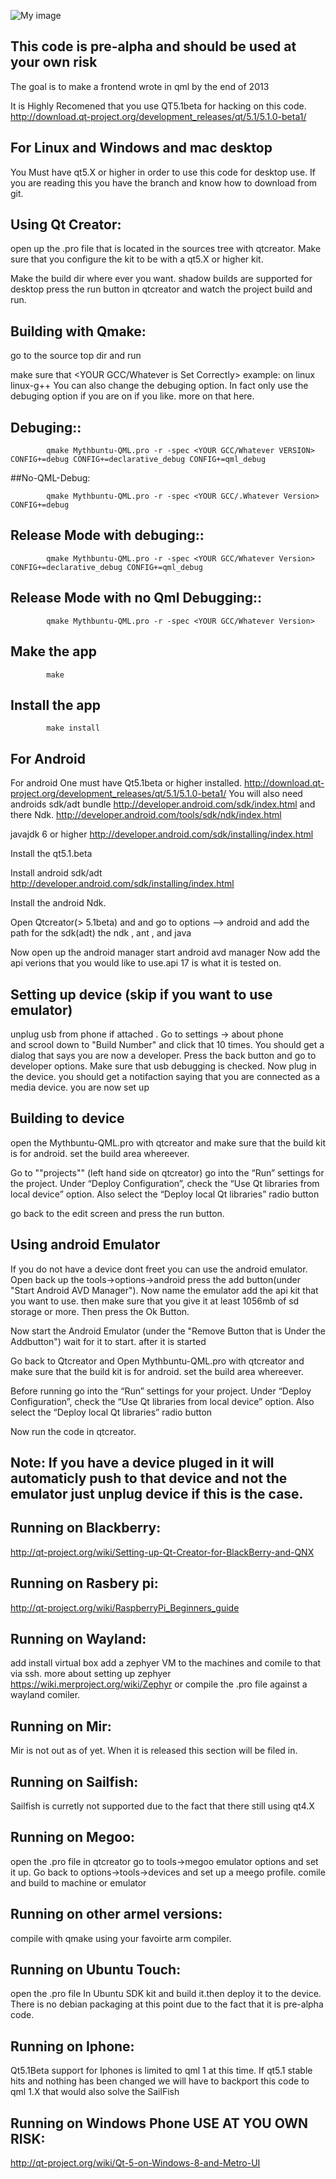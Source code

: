 ![My image](http://www.mythtv.org/img/mythtv.png)

## This code is pre-alpha and should be used at your own risk
The goal is to make a frontend wrote in qml by the end of 2013

It is Highly Recomened that you use QT5.1beta for hacking on this code. 
http://download.qt-project.org/development_releases/qt/5.1/5.1.0-beta1/
## For Linux and Windows and mac desktop

You Must have qt5.X or higher in order to use this code for desktop use. 
If you are reading this you have the branch and know how to download from git. 

## Using Qt Creator:
open up the .pro file that is located in the sources tree with qtcreator.  Make sure 
that you configure the kit to be with a qt5.X or higher kit.

Make the build dir where ever you want. shadow builds are supported for desktop
press the run button in qtcreator and watch the project build and run.

## Building with Qmake:

go to the source top dir and run 

make sure that <YOUR GCC/Whatever is Set Correctly> 
        example: on linux linux-g++
 You can also change the debuging option. In fact only use the debuging option if you are on if you like. more on that here.  


## Debuging::
```
        qmake Mythbuntu-QML.pro -r -spec <YOUR GCC/Whatever VERSION> CONFIG+=debug CONFIG+=declarative_debug CONFIG+=qml_debug
```

##No-QML-Debug:
```
        qmake Mythbuntu-QML.pro -r -spec <YOUR GCC/.Whatever Version> CONFIG+=debug
```


## Release Mode with debuging::
```
        qmake Mythbuntu-QML.pro -r -spec <YOUR GCC/Whatever Version> CONFIG+=declarative_debug CONFIG+=qml_debug 
```

## Release Mode with no Qml Debugging::
```
        qmake Mythbuntu-QML.pro -r -spec <YOUR GCC/Whatever Version>
```

## Make the app

```
        make 
```
## Install the app 
```
        make install
```
## For Android

For android One must have Qt5.1beta or higher installed.
http://download.qt-project.org/development_releases/qt/5.1/5.1.0-beta1/
You will also need androids sdk/adt bundle 
http://developer.android.com/sdk/index.html
and there Ndk.
http://developer.android.com/tools/sdk/ndk/index.html

javajdk 6 or higher
http://developer.android.com/sdk/installing/index.html

Install the qt5.1.beta 

Install android sdk/adt
http://developer.android.com/sdk/installing/index.html

Install the android Ndk.


 Open Qtcreator(> 5.1beta) and and go to 
         options --> android  and add the path for the sdk(adt) the ndk , ant , and java

Now open up the android manager 
        start android avd manager
Now add the api verions that you would like to use.api 17 is what it is tested on. 

## Setting up device (skip if you want to use emulator)
unplug usb from phone if attached . Go to 
        settings -> about phone  
and scrool down to "Build Number" and click that 10 times. You should get a dialog that says you are now a developer. Press the back button and go to developer options. 
        Make sure that usb debugging is checked.
Now plug in the device. you should get a notifaction saying that you are connected as a media device. you are now set up

## Building to device
open the Mythbuntu-QML.pro with qtcreator and make sure that the build kit is for android. set the build area whereever.

Go to ""projects"" (left hand side on qtcreator)
go into the “Run” settings for the project. Under “Deploy Configuration”, check the “Use Qt libraries from local device” option. Also select the “Deploy local Qt libraries” radio button

go back to the edit screen and press the run button.


## Using android Emulator

If you do not have a device dont freet you can use the android emulator. Open back up the 
        tools->options->android 
press the add button(under "Start Android AVD Manager"). 
Now name the emulator add the api kit that you want to use.
then make sure that you give it at least 1056mb of sd storage or more.
Then press the Ok Button. 

Now start the Android Emulator (under the "Remove Button that is Under the Addbutton")
wait for it to start. after it is started 

Go back to Qtcreator and Open Mythbuntu-QML.pro with qtcreator and 
        make sure that the build kit is for android.
set the build area whereever.

Before running go into the “Run” settings for your project. Under “Deploy Configuration”,
check the “Use Qt libraries from local device” option.
 Also select the “Deploy local Qt libraries” radio button

Now run the code in qtcreator. 

## Note: If you have a device pluged in it will automaticly push to that device and not the emulator just unplug device if this is the case. 


## Running on Blackberry:
http://qt-project.org/wiki/Setting-up-Qt-Creator-for-BlackBerry-and-QNX

## Running on Rasbery pi:
http://qt-project.org/wiki/RaspberryPi_Beginners_guide

## Running on Wayland:
add install virtual box add a zephyer VM to the machines and comile to that via ssh. 
more about setting up zephyer 
https://wiki.merproject.org/wiki/Zephyr
or
compile the .pro file against a wayland comiler. 

## Running on Mir:
Mir is not out as of yet. When it is released this section will be filed in. 

## Running on Sailfish:
Sailfish is curretly not supported due to the fact that there still using qt4.X

## Running on Megoo:
open the .pro file in qtcreator go to tools->megoo emulator options and set it up. Go back to options->tools->devices and set up a meego profile. comile and build to machine or emulator

## Running on other armel versions: 
compile with qmake using your favoirte arm compiler.

## Running on Ubuntu Touch: 
open the .pro file In Ubuntu SDK kit and build it.then deploy it to the device. There is no debian packaging at this point due to the fact that it is pre-alpha code.

## Running on Iphone: 
Qt5.1Beta support for Iphones is limited to qml 1 at this time. If qt5.1 stable hits and nothing has been changed we will have to backport this code to qml 1.X that would also solve the SailFish

## Running on Windows Phone USE AT YOU OWN RISK:
http://qt-project.org/wiki/Qt-5-on-Windows-8-and-Metro-UI
